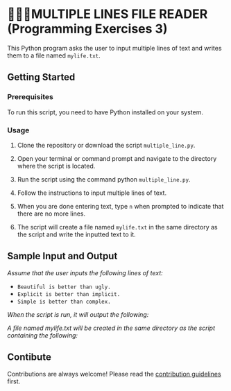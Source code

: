 # 📌📌📌MULTIPLE LINES FILE READER (Programming Exercises 3)

This Python program asks the user to input multiple lines of text and writes them to a file named `mylife.txt`.

## Getting Started

### Prerequisites

To run this script, you need to have Python installed on your system.

### Usage

1. Clone the repository or download the script `multiple_line.py`.

2. Open your terminal or command prompt and navigate to the directory where the script is located.

3. Run the script using the command python `multiple_line.py`.

4. Follow the instructions to input multiple lines of text.

5. When you are done entering text, type `n` when prompted to indicate that there are no more lines.

6. The script will create a file named `mylife.txt` in the same directory as the script and write the inputted text to it.

## Sample Input and Output

*Assume that the user inputs the following lines of text:*

- `Beautiful is better than ugly.`
- `Explicit is better than implicit.`
- `Simple is better than complex.`

*When the script is run, it will output the following:*

*A file named mylife.txt will be created in the same directory as the script containing the following:*

## Contibute

Contributions are always welcome! Please read the [contribution guidelines](https://github.com/matiassingers/awesome-readme/blob/master/contributing.md) first.
